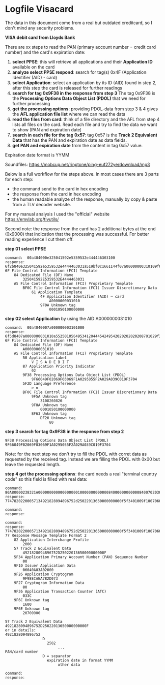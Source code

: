 # Logfile Visacard

The data in this document come from a real but outdated creditcard, so I don't mind any security problems.

**VISA debit card from Lloyds Bank**

There are xx steps to read the PAN (primary account number = credit card number) and the card's expiration date:

1) **select PPSE**: this will retrieve all applications and their **Application ID** available on the card
2) **analyze select PPSE respond**: search for tag(s) 0x4F (Application Identifier (AID) - card)
3) **select Application**: select an application by its ID (AID) found in step 2, after this step the card is released for further readings
4) **search for tag 0x9F38 in the response from step 3** The tag 0x9F38 is the **Processing Options Data Object List (PDOL)** that we need for further processing
5) **get the processing options**: providing PDOL-data from step 3 & 4 gives the **AFL application file list** where we can read the data
6) **read the files from card**: think of a file directory and the AFL from step 4 lists all files on the card. Read each file and try 
to find the data we want to show (PAN and expiration date)
7) **search in each file for the tag 0x57**: tag 0x57 is the **Track 2 Equivalent Data** that has the PAN and expiration date as data fields.
8) **get PAN and expiration date** from the content in tag 0x57 value.

Expiration date format is YYMM

Soundfiles: https://mobcup.net/ringtone/ping-euf272ye/download/mp3

Below is a full workflow for the steps above. In most cases there are 3 parts for each step:
- the command send to the card in hex encoding
- the response from the card in hex encoding
- the human readable analyze of the response, manually by copy & paste from a TLV decoder website.

For my manual analysis I used the "official" website https://emvlab.org/tlvutils/ 

Second note: the response from the card has 2 additional bytes at the end (0x9000) that indication that the processing was successful. 
For better reading experience I cut them off.

**step 01 select PPSE**

```plaintext
command:  00a404000e325041592e5359532e444446303100
response: 6f2b840e325041592e5359532e4444463031a519bf0c1661144f07a00000000310109f0a080001050100000000
6F File Control Information (FCI) Template
 	84 Dedicated File (DF) Name
 	 	325041592E5359532E4444463031
 	A5 File Control Information (FCI) Proprietary Template
 	 	BF0C File Control Information (FCI) Issuer Discretionary Data
 	 	 	61 Application Template
 	 	 	 	4F Application Identifier (AID) – card
 	 	 	 	 	A0000000031010
 	 	 	 	9F0A Unknown tag
 	 	 	 	 	0001050100000000
```

**step 02 select Application** by using the AID A0000000031010
```plaintext
command:  00a4040007a000000003101000
response: 6f5d8407a0000000031010a5525010564953412044454249542020202020208701029f38189f66049f02069f03069f1a0295055f2a029a039c019f37045f2d02656ebf0c1a9f5a0531082608269f0a080001050100000000bf6304df200180
6F File Control Information (FCI) Template
 	84 Dedicated File (DF) Name
 	 	A0000000031010
 	A5 File Control Information (FCI) Proprietary Template
 	 	50 Application Label
 	 	 	V I S A D E B I T
 	 	87 Application Priority Indicator
 	 	 	02
 	 	9F38 Processing Options Data Object List (PDOL)
 	 	 	9F66049F02069F03069F1A0295055F2A029A039C019F3704
 	 	5F2D Language Preference
 	 	 	e n
 	 	BF0C File Control Information (FCI) Issuer Discretionary Data
 	 	 	9F5A Unknown tag
 	 	 	 	3108260826
 	 	 	9F0A Unknown tag
 	 	 	 	0001050100000000
 	 	 	BF63 Unknown tag
 	 	 	 	DF20 Unknown tag
 	 	 	 	 	80
```

**step 3 search for tag 0x9F38 in the response from step 2**
```plaintext
9F38 Processing Options Data Object List (PDOL)
9F66049F02069F03069F1A0295055F2A029A039C019F3704
```

Note: for the next step we don't try to fill the PDOL with corret data as requested by the received tag. Instead we are filling the PDOL with 0x00 
but leave the requested length.

**step 4 get the processing options**: the card needs a real "terminal country code" so this field is filled with real data: 
```plaintext
command:  80A80000238321A0000000000000000001000000000000084000000000000840070203008017337000
response: 77478202200057134921828094896752d25022013650000000000f5f3401009f100706040a03a020009f26089f98ecaea782d0739f2701809f3602033c9f6c0216009f6e0420700000

```


```plaintext
command: 
response: 

```


```plaintext
command: 
response: 77478202200057134921828094896752d25022013650000000000f5f3401009f100706040a03a020009f26089f98ecaea782d0739f2701809f3602033c9f6c0216009f6e0420700000
77 Response Message Template Format 2
 	82 Application Interchange Profile
 	 	2000
 	57 Track 2 Equivalent Data
 	 	4921828094896752D25022013650000000000F
 	5F34 Application Primary Account Number (PAN) Sequence Number
 	 	00
 	9F10 Issuer Application Data
 	 	06040A03A02000
 	9F26 Application Cryptogram
 	 	9F98ECAEA782D073
 	9F27 Cryptogram Information Data
 	 	80
 	9F36 Application Transaction Counter (ATC)
 	 	033C
 	9F6C Unknown tag
 	 	1600
 	9F6E Unknown tag
 	 	20700000
```


```plaintext
57 Track 2 Equivalent Data
4921828094896752D25022013650000000000F
or in details:
4921828094896752 
                 D 
                   2502 
                        ...
PAN/card number
                 D = separator
                   expiration date in format YYMM
                        other data
```


```plaintext
command: 
response: 

```

